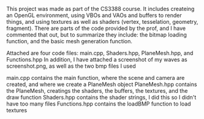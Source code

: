 This project was made as part of the CS3388 course. It includes createing an OpenGL environment, using VBOs and VAOs and buffers to render things, and using textures as well as shaders (vertex, tesselation, geometry, fragment).
There are parts of the code provided by the prof, and I have commented that out, but to summarize they include: the bitmap loading function, and the basic mesh generation function.

Attached are four code files: main.cpp, Shaders.hpp, PlaneMesh.hpp, and Functions.hpp
In addition, I have attached a screenshot of my waves as screenshot.png, as well as the two bmp files I used

main.cpp contains the main function, where the scene and camera are created, and where we create a PlaneMesh object
PlaneMesh.hpp contains the PlaneMesh, creatings the shaders, the buffers, the textures, and the draw function
Shaders.hpp contains the shader strings, I did this so I didn't have too many files
Functions.hpp contains the loadBMP function to load textures

